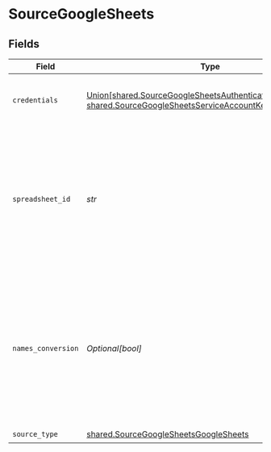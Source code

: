 # SourceGoogleSheets


## Fields

| Field                                                                                                                                                                           | Type                                                                                                                                                                            | Required                                                                                                                                                                        | Description                                                                                                                                                                     | Example                                                                                                                                                                         |
| ------------------------------------------------------------------------------------------------------------------------------------------------------------------------------- | ------------------------------------------------------------------------------------------------------------------------------------------------------------------------------- | ------------------------------------------------------------------------------------------------------------------------------------------------------------------------------- | ------------------------------------------------------------------------------------------------------------------------------------------------------------------------------- | ------------------------------------------------------------------------------------------------------------------------------------------------------------------------------- |
| `credentials`                                                                                                                                                                   | [Union[shared.SourceGoogleSheetsAuthenticateViaGoogleOAuth, shared.SourceGoogleSheetsServiceAccountKeyAuthentication]](../../models/shared/sourcegooglesheetsauthentication.md) | :heavy_check_mark:                                                                                                                                                              | Credentials for connecting to the Google Sheets API                                                                                                                             |                                                                                                                                                                                 |
| `spreadsheet_id`                                                                                                                                                                | *str*                                                                                                                                                                           | :heavy_check_mark:                                                                                                                                                              | Enter the link to the Google spreadsheet you want to sync. To copy the link, click the 'Share' button in the top-right corner of the spreadsheet, then click 'Copy link'.       | https://docs.google.com/spreadsheets/d/1hLd9Qqti3UyLXZB2aFfUWDT7BG-arw2xy4HR3D-dwUb/edit                                                                                        |
| `names_conversion`                                                                                                                                                              | *Optional[bool]*                                                                                                                                                                | :heavy_minus_sign:                                                                                                                                                              | Enables the conversion of column names to a standardized, SQL-compliant format. For example, 'My Name' -> 'my_name'. Enable this option if your destination is SQL-based.       |                                                                                                                                                                                 |
| `source_type`                                                                                                                                                                   | [shared.SourceGoogleSheetsGoogleSheets](../../models/shared/sourcegooglesheetsgooglesheets.md)                                                                                  | :heavy_check_mark:                                                                                                                                                              | N/A                                                                                                                                                                             |                                                                                                                                                                                 |